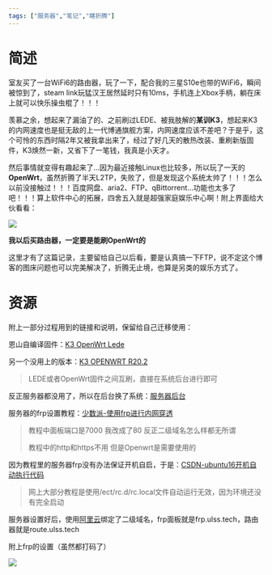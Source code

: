 ```yaml
---
tags: ["服务器","笔记","瞎折腾"]
---
```


# 简述

室友买了一台WiFi6的路由器，玩了一下，配合我的三星S10e也带的WiFi6，瞬间被惊到了，steam link玩猛汉王居然延时只有10ms，手机连上Xbox手柄，躺在床上就可以快乐操虫棍了！！！

羡慕之余，想起来了漏油了的、之前刷过LEDE、被我肢解的**某训K3**，想起来K3的内网速度也是挺无敌的上一代博通旗舰方案，内网速度应该不差吧？于是乎，这个可怜的东西时隔2年又被我拿出来了，经过了好几天的散热改装、重刷新版固件，K3焕然一新，又省下了一笔钱，我真是小天才。

然后事情就变得有趣起来了...因为最近接触Linux也比较多，所以玩了一天的**OpenWrt**，虽然折腾了半天L2TP，失败了，但是发现这个系统太帅了！！！怎么以前没接触过！！！百度网盘、aria2、FTP、qBittorrent...功能也太多了吧！！！算上软件中心的拓展，四舍五入就是超强家庭娱乐中心啊！附上界面给大伙看看：

![](https://img-1253341704.cos.ap-shanghai.myqcloud.com/PIC20200301035252.png)

**我以后买路由器，一定要是能刷OpenWrt的**

这里才有了这篇记录，主要留给自己以后看，要是认真搞一下FTP，说不定这个博客的图床问题也可以完美解决了，折腾无止境，也算是另类的娱乐方式了。

# 资源

附上一部分过程用到的链接和说明，保留给自己迁移使用：

恩山自编译固件：[K3 OpenWrt Lede](https://www.right.com.cn/forum/forum.php?mod=viewthread&tid=2223080&ordertype=1)

另一个没用上的版本：[K3 OPENWRT R20.2](https://www.right.com.cn/forum/forum.php?mod=viewthread&tid=306836&pid=2462826&page=1)

> LEDE或者OpenWrt固件之间互刷，直接在系统后台进行即可

反正服务器都没用了，所以在后台换了系统：[服务器后台](https://master-stack01.pacificrack.com/login.php)

服务器的frp设置教程：[少数派-使用frp进行内网穿透](https://sspai.com/post/52523)

> 教程中面板端口是7000 我改成了80 反正二级域名怎么样都无所谓
>
> 教程中的http和https不用 但是Openwrt是需要使用的

因为教程里的服务器frp没有办法保证开机自启，于是：[CSDN-ubuntu16开机自动执行代码](https://blog.csdn.net/weixin_42451919/article/details/88971503)

> 网上大部分教程是使用/ect/rc.d/rc.local文件自动运行无效，因为环境还没有完全启动

服务器设置好后，使用[阿里云](https://dc.console.aliyun.com/next/index?spm=5176.12818093.recommends.ddomain.488716d03AX9LN#/domain/list/all-domain)绑定了二级域名，frp面板就是frp.ulss.tech，路由器就是route.ulss.tech

附上frp的设置（虽然都打码了）

![](https://img-1253341704.cos.ap-shanghai.myqcloud.com/PIC8ecd4b2d42ee0b590d60d7d380b3133.png)